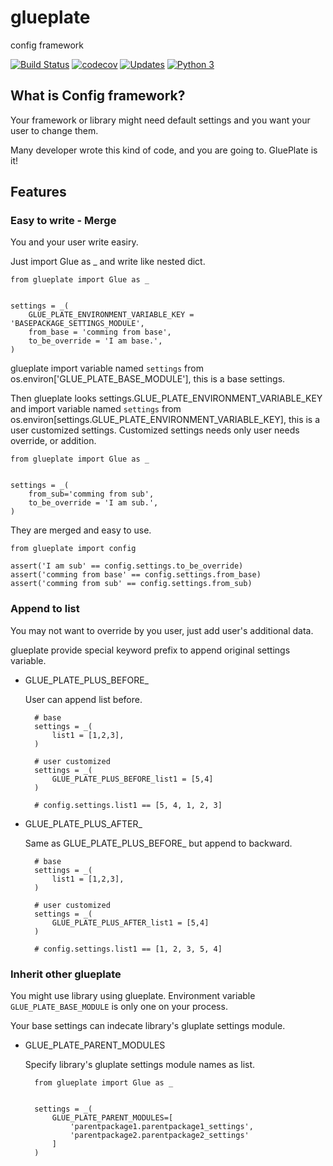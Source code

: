 # glueplate

config framework

[![Build Status](https://travis-ci.org/tsuyukimakoto/glueplate.svg?branch=master)](https://travis-ci.org/tsuyukimakoto/glueplate) [![codecov](https://codecov.io/gh/tsuyukimakoto/glueplate/branch/master/graph/badge.svg)](https://codecov.io/gh/tsuyukimakoto/glueplate) [![Updates](https://pyup.io/repos/github/uncovertruth/django-lookup-extensions/shield.svg)](https://pyup.io/repos/github/uncovertruth/django-lookup-extensions/) [![Python 3](https://pyup.io/repos/github/uncovertruth/django-lookup-extensions/python-3-shield.svg)](https://pyup.io/repos/github/uncovertruth/django-lookup-extensions/)

## What is Config framework?

Your framework or library might need default settings and you want your user to change them.

Many developer wrote this kind of code, and you are going to. GluePlate is it!

## Features

### Easy to write - Merge

You and your user write easiry.

Just import Glue as _ and write like nested dict.

```
from glueplate import Glue as _


settings = _(
    GLUE_PLATE_ENVIRONMENT_VARIABLE_KEY = 'BASEPACKAGE_SETTINGS_MODULE',
    from_base = 'comming from base',
    to_be_override = 'I am base.',
)
```

glueplate import variable named `settings` from os.environ['GLUE_PLATE_BASE_MODULE'], this is a base settings.

Then glueplate looks settings.GLUE_PLATE_ENVIRONMENT_VARIABLE_KEY and import variable named `settings` from os.environ[settings.GLUE_PLATE_ENVIRONMENT_VARIABLE_KEY], this is a user customized settings. Customized settings needs only user needs override, or addition.

```
from glueplate import Glue as _


settings = _(
    from_sub='comming from sub',
    to_be_override = 'I am sub.',
)
```

They are merged and easy to use.

```
from glueplate import config

assert('I am sub' == config.settings.to_be_override)
assert('comming from base' == config.settings.from_base)
assert('comming from sub' == config.settings.from_sub)
```

### Append to list

You may not want to override by you user, just add user's additional data.

glueplate provide special keyword prefix to append original settings variable.

- GLUE_PLATE_PLUS_BEFORE_

    User can append list before.

    
        # base
        settings = _(
            list1 = [1,2,3],
        )

        # user customized
        settings = _(
            GLUE_PLATE_PLUS_BEFORE_list1 = [5,4]
        )

        # config.settings.list1 == [5, 4, 1, 2, 3]

- GLUE_PLATE_PLUS_AFTER_

    Same as GLUE_PLATE_PLUS_BEFORE_ but append to backward.

        # base
        settings = _(
            list1 = [1,2,3],
        )

        # user customized
        settings = _(
            GLUE_PLATE_PLUS_AFTER_list1 = [5,4]
        )

        # config.settings.list1 == [1, 2, 3, 5, 4]

### Inherit other glueplate

You might use library using glueplate. Environment variable `GLUE_PLATE_BASE_MODULE` is only one on your process.

Your base settings can indecate library's gluplate settings module.

- GLUE_PLATE_PARENT_MODULES

    Specify library's gluplate settings module names as list.

        from glueplate import Glue as _


        settings = _(
            GLUE_PLATE_PARENT_MODULES=[
                'parentpackage1.parentpackage1_settings',
                'parentpackage2.parentpackage2_settings'
            ]
        )


